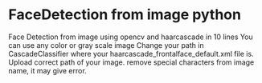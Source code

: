 # FaceDetection from image python
 Face Detection from image using opencv and haarcascade in 10 lines
 You can use any color or gray scale image
 Change your path in CascadeClassifier where your haarcascade_frontalface_default.xml file is.
 Upload correct path of your image. remove special characters from image name, it may give error.
 
